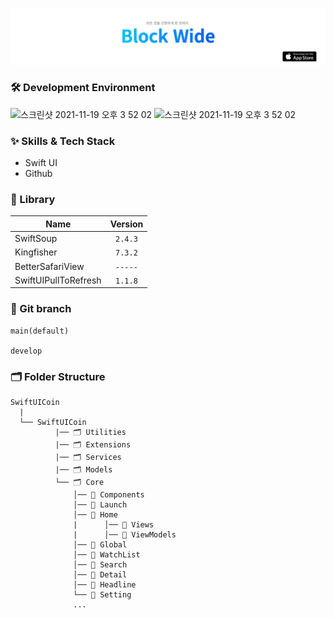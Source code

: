 <p>
  <a href = "https://apps.apple.com/us/app/%EB%B8%94%EB%A1%9D%EC%99%80%EC%9D%B4%EB%93%9C/id6444627253">
    <img src = "https://github.com/mwoo-git/SwiftUICoin/blob/main/SwiftUICoin/Image/1.png">
  </a>
</p>

### 🛠 Development Environment

<img width="77" alt="스크린샷 2021-11-19 오후 3 52 02" src="https://img.shields.io/badge/iOS-14.0+-silver"> <img width="95" alt="스크린샷 2021-11-19 오후 3 52 02" src="https://img.shields.io/badge/Xcode-13.2-blue">

### :sparkles: Skills & Tech Stack
* Swift UI
* Github

### 🎁 Library

| Name              | Version |
| ----------------- | :-----: |
| SwiftSoup         | `2.4.3` |
| Kingfisher        | `7.3.2` |
| BetterSafariView  | `-----` |
| SwiftUIPullToRefresh| `1.1.8` |

### 🔀 Git branch

```
main(default)

develop
```

### 🗂 Folder Structure

```
SwiftUICoin
  |
  └── SwiftUICoin
          |── 🗂 Utilities
          |── 🗂 Extensions
          |── 🗂 Services
          |── 🗂 Models
          └── 🗂 Core
              │── 📁 Components
              │── 📁 Launch
              │── 📁 Home
              |      │── 📁 Views
              |      │── 📁 ViewModels
              │── 📁 Global
              │── 📁 WatchList
              │── 📁 Search
              │── 📁 Detail
              │── 📁 Headline
              └── 📁 Setting
              ...
```


